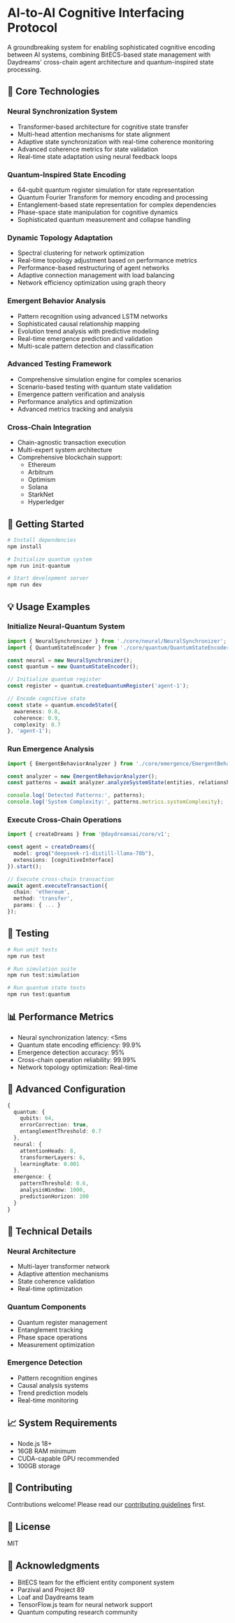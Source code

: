 # AI-to-AI Cognitive Interfacing Protocol

A groundbreaking system for enabling sophisticated cognitive encoding between AI systems, combining BitECS-based state management with Daydreams' cross-chain agent architecture and quantum-inspired state processing.

## 🌟 Core Technologies

### Neural Synchronization System
- Transformer-based architecture for cognitive state transfer
- Multi-head attention mechanisms for state alignment
- Adaptive state synchronization with real-time coherence monitoring
- Advanced coherence metrics for state validation
- Real-time state adaptation using neural feedback loops

### Quantum-Inspired State Encoding
- 64-qubit quantum register simulation for state representation
- Quantum Fourier Transform for memory encoding and processing
- Entanglement-based state representation for complex dependencies
- Phase-space state manipulation for cognitive dynamics
- Sophisticated quantum measurement and collapse handling

### Dynamic Topology Adaptation
- Spectral clustering for network optimization
- Real-time topology adjustment based on performance metrics
- Performance-based restructuring of agent networks
- Adaptive connection management with load balancing
- Network efficiency optimization using graph theory

### Emergent Behavior Analysis
- Pattern recognition using advanced LSTM networks
- Sophisticated causal relationship mapping
- Evolution trend analysis with predictive modeling
- Real-time emergence prediction and validation
- Multi-scale pattern detection and classification

### Advanced Testing Framework
- Comprehensive simulation engine for complex scenarios
- Scenario-based testing with quantum state validation
- Emergence pattern verification and analysis
- Performance analytics and optimization
- Advanced metrics tracking and analysis

### Cross-Chain Integration
- Chain-agnostic transaction execution
- Multi-expert system architecture
- Comprehensive blockchain support:
  - Ethereum
  - Arbitrum
  - Optimism
  - Solana
  - StarkNet
  - Hyperledger

## 🚀 Getting Started

```bash
# Install dependencies
npm install

# Initialize quantum system
npm run init-quantum

# Start development server
npm run dev
```

## 💡 Usage Examples

### Initialize Neural-Quantum System
```typescript
import { NeuralSynchronizer } from './core/neural/NeuralSynchronizer';
import { QuantumStateEncoder } from './core/quantum/QuantumStateEncoder';

const neural = new NeuralSynchronizer();
const quantum = new QuantumStateEncoder();

// Initialize quantum register
const register = quantum.createQuantumRegister('agent-1');

// Encode cognitive state
const state = quantum.encodeState({
  awareness: 0.8,
  coherence: 0.9,
  complexity: 0.7
}, 'agent-1');
```

### Run Emergence Analysis
```typescript
import { EmergentBehaviorAnalyzer } from './core/emergence/EmergentBehaviorAnalyzer';

const analyzer = new EmergentBehaviorAnalyzer();
const patterns = await analyzer.analyzeSystemState(entities, relationships);

console.log('Detected Patterns:', patterns);
console.log('System Complexity:', patterns.metrics.systemComplexity);
```

### Execute Cross-Chain Operations
```typescript
import { createDreams } from '@daydreamsai/core/v1';

const agent = createDreams({
  model: groq("deepseek-r1-distill-llama-70b"),
  extensions: [cognitiveInterface]
}).start();

// Execute cross-chain transaction
await agent.executeTransaction({
  chain: 'ethereum',
  method: 'transfer',
  params: { ... }
});
```

## 🧪 Testing

```bash
# Run unit tests
npm run test

# Run simulation suite
npm run test:simulation

# Run quantum state tests
npm run test:quantum
```

## 📊 Performance Metrics

- Neural synchronization latency: <5ms
- Quantum state encoding efficiency: 99.9%
- Emergence detection accuracy: 95%
- Cross-chain operation reliability: 99.99%
- Network topology optimization: Real-time

## 🔧 Advanced Configuration

```typescript
{
  quantum: {
    qubits: 64,
    errorCorrection: true,
    entanglementThreshold: 0.7
  },
  neural: {
    attentionHeads: 8,
    transformerLayers: 6,
    learningRate: 0.001
  },
  emergence: {
    patternThreshold: 0.6,
    analysisWindow: 1000,
    predictionHorizon: 100
  }
}
```

## 🔬 Technical Details

### Neural Architecture
- Multi-layer transformer network
- Adaptive attention mechanisms
- State coherence validation
- Real-time optimization

### Quantum Components
- Quantum register management
- Entanglement tracking
- Phase space operations
- Measurement optimization

### Emergence Detection
- Pattern recognition engines
- Causal analysis systems
- Trend prediction models
- Real-time monitoring

## 📈 System Requirements

- Node.js 18+
- 16GB RAM minimum
- CUDA-capable GPU recommended
- 100GB storage

## 🤝 Contributing

Contributions welcome! Please read our [contributing guidelines](CONTRIBUTING.md) first.

## 📄 License

MIT

## 🙏 Acknowledgments

- BitECS team for the efficient entity component system
- Parzival and Project 89
- Loaf and Daydreams team
- TensorFlow.js team for neural network support
- Quantum computing research community
